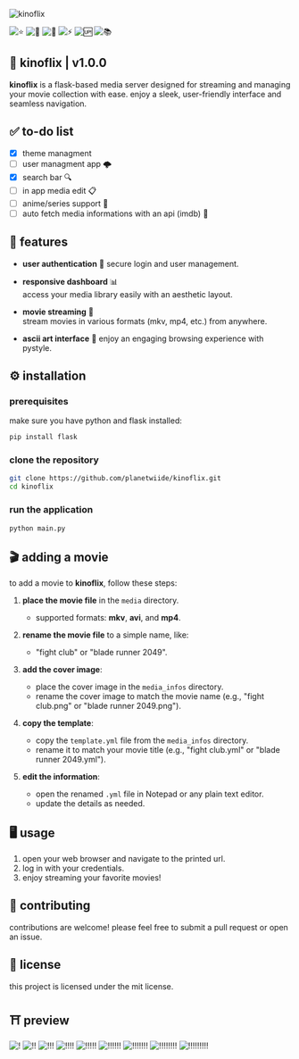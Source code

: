 ![kinoflix](https://github.com/user-attachments/assets/ced26b08-d517-4aa6-9a61-ce7622075cca)

![⭐](https://img.shields.io/github/stars/planetwiide/kinoflix?style=social)
![🍴](https://img.shields.io/github/forks/planetwiide/kinoflix?style=social)
![🐞](https://img.shields.io/github/issues/planetwiide/kinoflix)
![⚡](https://img.shields.io/github/commit-activity/m/planetwiide/kinoflix)
![🆙](https://img.shields.io/github/last-commit/planetwiide/kinoflix)
![📚](https://img.shields.io/github/license/planetwiide/kinoflix)

## 🌟 kinoflix | v1.0.0

**kinoflix** is a flask-based media server designed for streaming and managing your movie collection with ease. enjoy a sleek, user-friendly interface and seamless navigation.



## ✅ to-do list 

- [x] theme managment
- [ ] user managment app 🌩️
- [x] search bar 🔍
- [ ] in app media edit 📋
- [ ] anime/series support 🏯
- [ ] auto fetch media informations with an api (imdb) 🎀

## 🚀 features 

- **user authentication** 🪪
  secure login and user management.

- **responsive dashboard** 📊  
  access your media library easily with an aesthetic layout.

- **movie streaming** 🎥  
  stream movies in various formats (mkv, mp4, etc.) from anywhere.

- **ascii art interface** 🖤
  enjoy an engaging browsing experience with pystyle.

## ⚙️ installation 

### prerequisites

make sure you have python and flask installed:

```bash
pip install flask
```

### clone the repository

```bash
git clone https://github.com/planetwiide/kinoflix.git
cd kinoflix
```

### run the application

```bash
python main.py
```

## 🎬 adding a movie 

to add a movie to **kinoflix**, follow these steps:

1. **place the movie file** in the `media` directory.
   - supported formats: **mkv**, **avi**, and **mp4**.

2. **rename the movie file** to a simple name, like:
   - "fight club" or "blade runner 2049".

3. **add the cover image**:
   - place the cover image in the `media_infos` directory.
   - rename the cover image to match the movie name (e.g., "fight club.png" or "blade runner 2049.png").

4. **copy the template**:
   - copy the `template.yml` file from the `media_infos` directory.
   - rename it to match your movie title (e.g., "fight club.yml" or "blade runner 2049.yml").

5. **edit the information**:
   - open the renamed `.yml` file in Notepad or any plain text editor.
   - update the details as needed.

## 🖥️ usage 

1. open your web browser and navigate to the printed url.
2. log in with your credentials.
3. enjoy streaming your favorite movies!

## 🤝 contributing 

contributions are welcome! please feel free to submit a pull request or open an issue.

## 📄 license 

this project is licensed under the mit license.

## ⛩️ preview
![!](https://media.discordapp.net/attachments/1289976840563195944/1289976901976457226/image.png?ex=66fac81c&is=66f9769c&hm=88a07e38d3ee0ed98bf04bef211c84669bffbc7fa060762e95142368be8341cd&=&format=webp&quality=lossless&width=1023&height=665)
![!!](https://media.discordapp.net/attachments/1289976840563195944/1289977010193567864/image.png?ex=66fac835&is=66f976b5&hm=bbd5702bf59c64a43644c1345611cb7f6ee8a40c85d7df218c9275502ad7f458&=&format=webp&quality=lossless&width=1034&height=665)
![!!!](https://media.discordapp.net/attachments/1289976840563195944/1289977121762185268/image.png?ex=66fac850&is=66f976d0&hm=d85a3e8479865e743f4fcbc241aab51ee943f7c6ee4225e7e7477332c5415f18&=&format=webp&quality=lossless&width=1027&height=665)
![!!!!](https://media.discordapp.net/attachments/1289976840563195944/1289977366566670468/image.png?ex=66fac88a&is=66f9770a&hm=cd024b921abe560b808007cc80ee53dd8f00d2e7dcdf2defec4ea5777971e8a3&=&format=webp&quality=lossless&width=1002&height=665)
![!!!!!](https://media.discordapp.net/attachments/1289976840563195944/1289977366927507559/image.png?ex=66fac88a&is=66f9770a&hm=a4edf06eae497779a0c331b2e0b461fcda5f7e63b75d9d6138c15e900655926d&=&format=webp&quality=lossless&width=998&height=665)
![!!!!!!](https://media.discordapp.net/attachments/1289976840563195944/1289977763087912992/image.png?ex=66fac8e9&is=66f97769&hm=38a4196682d9a8f6141d77b8d6066466b3aaa02907da86b67f7e7ea9ab781e16&=&format=webp&quality=lossless&width=998&height=665)
![!!!!!!!](https://media.discordapp.net/attachments/1289976840563195944/1289977763410739296/image.png?ex=66fac8e9&is=66f97769&hm=aadce1fb6d1f82cc116aa80bb1af941a211bb87636cc736506a2910fd57deb82&=&format=webp&quality=lossless&width=998&height=665)
![!!!!!!!!](https://media.discordapp.net/attachments/1289976840563195944/1289979912987480115/image.png?ex=66facae9&is=66f97969&hm=88285d9138cef7b4b8a1d49c1d8b1e3342ea49ea3c9047ff85ebf220e4527faa&=&format=webp&quality=lossless&width=998&height=665)
![!!!!!!!!!](https://media.discordapp.net/attachments/1289976840563195944/1289979913394458634/image.png?ex=66facaea&is=66f9796a&hm=ac065ad16f9a439c4db6f46a69890b1bef39154b892089c65285a9489d888f7e&=&format=webp&quality=lossless&width=998&height=665)
